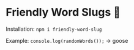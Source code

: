 # Friendly Word Slugs 🐌

Installation: `npm i friendly-word-slug`

Example:
`console.log(randomWords());` -> goose
